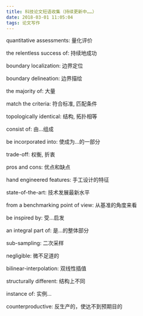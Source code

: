 ```yaml
---
title: 科技论文短语收集（持续更新中……）
date: 2018-03-01 11:05:04
tags: 论文写作
---
```

quantitative assessments: 量化评价

the relentless success of: 持续地成功

boundary localization: 边界定位

boundary delineation: 边界描绘

the majority of: 大量

match the criteria: 符合标准, 匹配条件

topologically identical: 结构, 拓扑相等

consist of: 由...组成

be incorporated into: 使成为...的一部分

trade-off: 权衡, 折衷

pros and cons: 优点和缺点
<!--more-->
hand engineered features: 手工设计的特征

state-of-the-art: 技术发展最新水平

from a benchmarking point of view: 从基准的角度来看

be inspired by: 受...启发

an integral part of: 是...的整体部分

sub-sampling: 二次采样

negligible: 微不足道的

bilinear-interpolation: 双线性插值

structurally different: 结构上不同

instance of: 实例...

counterproductive: 反生产的，使达不到预期目的
